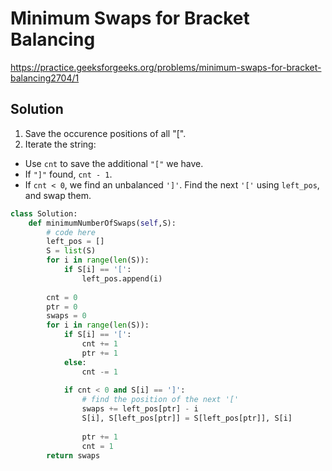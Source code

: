 # Minimum Swaps for Bracket Balancing

https://practice.geeksforgeeks.org/problems/minimum-swaps-for-bracket-balancing2704/1

## Solution
1. Save the occurence positions of all "[".
2. Iterate the string:
  * Use `cnt` to save the additional `"["` we have.
  * If `"]"` found, `cnt - 1`.
  * If `cnt < 0`, we find an unbalanced `']'`. Find the next `'['` using `left_pos`, and swap them.

```python
class Solution:
    def minimumNumberOfSwaps(self,S):
        # code here 
        left_pos = []
        S = list(S)
        for i in range(len(S)):
            if S[i] == '[':
                left_pos.append(i)
        
        cnt = 0
        ptr = 0
        swaps = 0
        for i in range(len(S)):
            if S[i] == '[':
                cnt += 1
                ptr += 1
            else:
                cnt -= 1
            
            if cnt < 0 and S[i] == ']':
                # find the position of the next '['
                swaps += left_pos[ptr] - i
                S[i], S[left_pos[ptr]] = S[left_pos[ptr]], S[i]
                
                ptr += 1
                cnt = 1
        return swaps
```
